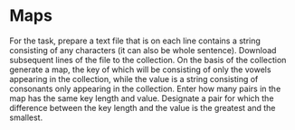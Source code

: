 # Maps

For the task, prepare a text file that is on each line contains a string consisting of any characters (it can also be whole sentence). 
Download subsequent lines of the file to the collection. On the basis of the collection generate a map, the key of which will be consisting of only the vowels appearing in the collection, while the value is a string consisting of consonants only appearing in the collection. 
Enter how many pairs in the map has the same key length and value. Designate a pair for which the difference between the key length and the value is the greatest and the smallest.